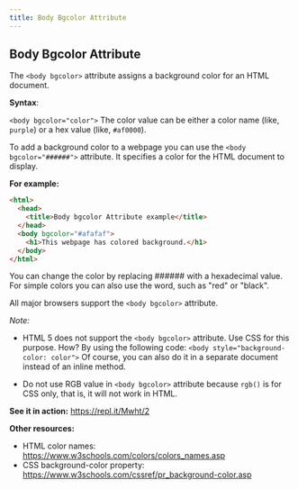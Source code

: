 ```yaml
---
title: Body Bgcolor Attribute
---
```

## Body Bgcolor Attribute
The `<body bgcolor>` attribute assigns a background color for an HTML document. 

**Syntax**:

`<body bgcolor="color">`
The color value can be either a color name (like, `purple`) or a hex value (like, `#af0000`).

To add a background color to a webpage you can use the `<body bgcolor="######">` attribute. It specifies a color for the HTML document to display.

**For example:**

```html
<html>
  <head>
    <title>Body bgcolor Attribute example</title>
  </head>
  <body bgcolor="#afafaf">
    <h1>This webpage has colored background.</h1>
  </body>
</html>
```
You can change the color by replacing ###### with a hexadecimal value. For simple colors you can also use the word, such as "red" or "black".

All major browsers support the `<body bgcolor>` attribute.

*Note:*
* HTML 5 does not support the `<body bgcolor>` attribute. Use CSS for this purpose. How? By using the following code:
`<body style="background-color: color">`
Of course, you can also do it in a separate document instead of an inline method.

* Do not use RGB value in `<body bgcolor>` attribute because `rgb()` is for CSS only, that is, it will not work in HTML.

**See it in action:**
https://repl.it/Mwht/2

**Other resources:**
* HTML color names: https://www.w3schools.com/colors/colors_names.asp
* CSS background-color property: https://www.w3schools.com/cssref/pr_background-color.asp
